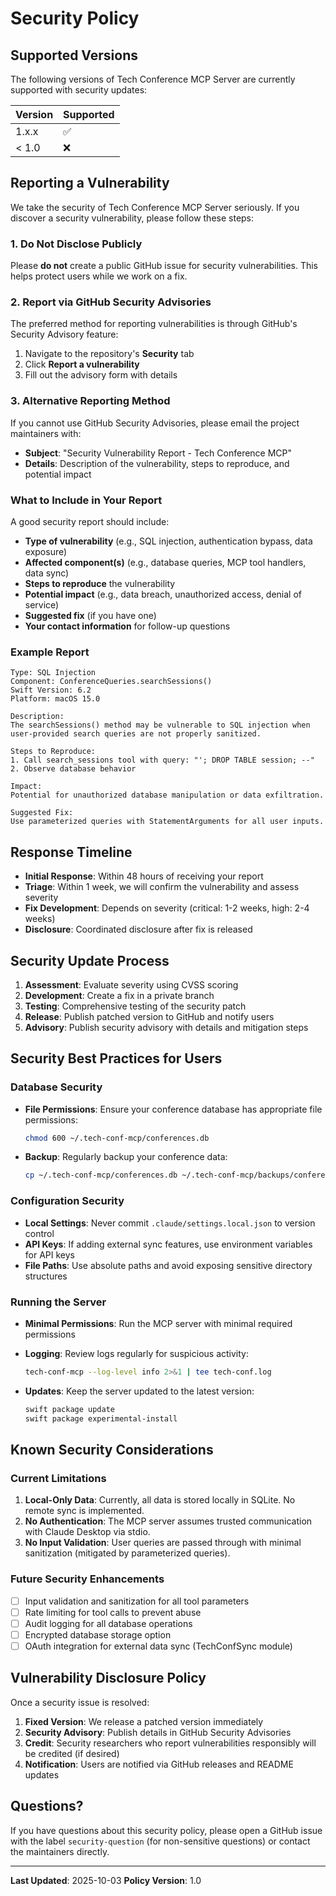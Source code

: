# Security Policy

## Supported Versions

The following versions of Tech Conference MCP Server are currently supported with security updates:

| Version | Supported          |
| ------- | ------------------ |
| 1.x.x   | :white_check_mark: |
| < 1.0   | :x:                |

## Reporting a Vulnerability

We take the security of Tech Conference MCP Server seriously. If you discover a security vulnerability, please follow these steps:

### 1. Do Not Disclose Publicly

Please **do not** create a public GitHub issue for security vulnerabilities. This helps protect users while we work on a fix.

### 2. Report via GitHub Security Advisories

The preferred method for reporting vulnerabilities is through GitHub's Security Advisory feature:

1. Navigate to the repository's **Security** tab
2. Click **Report a vulnerability**
3. Fill out the advisory form with details

### 3. Alternative Reporting Method

If you cannot use GitHub Security Advisories, please email the project maintainers with:

- **Subject**: "Security Vulnerability Report - Tech Conference MCP"
- **Details**: Description of the vulnerability, steps to reproduce, and potential impact

### What to Include in Your Report

A good security report should include:

- **Type of vulnerability** (e.g., SQL injection, authentication bypass, data exposure)
- **Affected component(s)** (e.g., database queries, MCP tool handlers, data sync)
- **Steps to reproduce** the vulnerability
- **Potential impact** (e.g., data breach, unauthorized access, denial of service)
- **Suggested fix** (if you have one)
- **Your contact information** for follow-up questions

### Example Report

```
Type: SQL Injection
Component: ConferenceQueries.searchSessions()
Swift Version: 6.2
Platform: macOS 15.0

Description:
The searchSessions() method may be vulnerable to SQL injection when
user-provided search queries are not properly sanitized.

Steps to Reproduce:
1. Call search_sessions tool with query: "'; DROP TABLE session; --"
2. Observe database behavior

Impact:
Potential for unauthorized database manipulation or data exfiltration.

Suggested Fix:
Use parameterized queries with StatementArguments for all user inputs.
```

## Response Timeline

- **Initial Response**: Within 48 hours of receiving your report
- **Triage**: Within 1 week, we will confirm the vulnerability and assess severity
- **Fix Development**: Depends on severity (critical: 1-2 weeks, high: 2-4 weeks)
- **Disclosure**: Coordinated disclosure after fix is released

## Security Update Process

1. **Assessment**: Evaluate severity using CVSS scoring
2. **Development**: Create a fix in a private branch
3. **Testing**: Comprehensive testing of the security patch
4. **Release**: Publish patched version to GitHub and notify users
5. **Advisory**: Publish security advisory with details and mitigation steps

## Security Best Practices for Users

### Database Security

- **File Permissions**: Ensure your conference database has appropriate file permissions:
  ```bash
  chmod 600 ~/.tech-conf-mcp/conferences.db
  ```

- **Backup**: Regularly backup your conference data:
  ```bash
  cp ~/.tech-conf-mcp/conferences.db ~/.tech-conf-mcp/backups/conferences-$(date +%Y%m%d).db
  ```

### Configuration Security

- **Local Settings**: Never commit `.claude/settings.local.json` to version control
- **API Keys**: If adding external sync features, use environment variables for API keys
- **File Paths**: Use absolute paths and avoid exposing sensitive directory structures

### Running the Server

- **Minimal Permissions**: Run the MCP server with minimal required permissions
- **Logging**: Review logs regularly for suspicious activity:
  ```bash
  tech-conf-mcp --log-level info 2>&1 | tee tech-conf.log
  ```

- **Updates**: Keep the server updated to the latest version:
  ```bash
  swift package update
  swift package experimental-install
  ```

## Known Security Considerations

### Current Limitations

1. **Local-Only Data**: Currently, all data is stored locally in SQLite. No remote sync is implemented.
2. **No Authentication**: The MCP server assumes trusted communication with Claude Desktop via stdio.
3. **No Input Validation**: User queries are passed through with minimal sanitization (mitigated by parameterized queries).

### Future Security Enhancements

- [ ] Input validation and sanitization for all tool parameters
- [ ] Rate limiting for tool calls to prevent abuse
- [ ] Audit logging for all database operations
- [ ] Encrypted database storage option
- [ ] OAuth integration for external data sync (TechConfSync module)

## Vulnerability Disclosure Policy

Once a security issue is resolved:

1. **Fixed Version**: We release a patched version immediately
2. **Security Advisory**: Publish details in GitHub Security Advisories
3. **Credit**: Security researchers who report vulnerabilities responsibly will be credited (if desired)
4. **Notification**: Users are notified via GitHub releases and README updates

## Questions?

If you have questions about this security policy, please open a GitHub issue with the label `security-question` (for non-sensitive questions) or contact the maintainers directly.

---

**Last Updated**: 2025-10-03
**Policy Version**: 1.0

